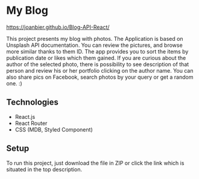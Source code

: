 # My Blog

https://joanbier.github.io/Blog-API-React/

This project presents my blog with photos. The Application is based on Unsplash API documentation. You can review the pictures, and browse more similar thanks to them ID. The app provides you to sort the items by publication date or likes which them gained. If you are curious about the author of the selected photo, there is possibility to see description of that person and review his or her portfolio clicking on the author name. You can also share pics on Facebook, search photos by your query or get a random one. :)

## Technologies

- React.js
- React Router
- CSS (MDB, Styled Component)

## Setup

To run this project, just download the file in ZIP or click the link which is situated in the top description.
